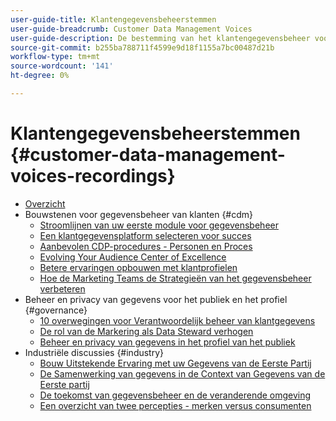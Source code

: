 ```yaml
---
user-guide-title: Klantengegevensbeheerstemmen
user-guide-breadcrumb: Customer Data Management Voices
user-guide-description: De bestemming van het klantengegevensbeheer voor de technische en marketing praktijkleider en specialist
source-git-commit: b255ba788711f4599e9d18f1155a7bc00487d21b
workflow-type: tm+mt
source-wordcount: '141'
ht-degree: 0%

---
```



# Klantengegevensbeheerstemmen {#customer-data-management-voices-recordings}

+ [Overzicht](overview.md)
+ Bouwstenen voor gegevensbeheer van klanten {#cdm}
   + [Stroomlijnen van uw eerste module voor gegevensbeheer](cdm/first-mile.md)
   + [Een klantgegevensplatform selecteren voor succes](cdm/cdp-success.md)
   + [Aanbevolen CDP-procedures - Personen en Proces](cdm/people-and-process.md)
   + [Evolving Your Audience Center of Excellence](cdm/evolving-your-audience-center-of-excellence.md)
   + [Betere ervaringen opbouwen met klantprofielen](cdm/building-better-experiences-with-customer-profiles.md)
   + [Hoe de Marketing Teams de Strategieën van het gegevensbeheer verbeteren](cdm/how-marketing-teams-are-improving-data-management-strategies.md)
+ Beheer en privacy van gegevens voor het publiek en het profiel {#governance}
   + [10 overwegingen voor Verantwoordelijk beheer van klantgegevens](https://experienceleague.adobe.com/docs/platform-learn/tutorials/privacy/ten-considerations-for-responsible-customer-data-management.html)
   + [De rol van de Markering als Data Steward verhogen](https://experienceleague.adobe.com/docs/platform-learn/tutorials/privacy/elevating-the-marketers-role-as-a-data-steward.html)
   + [Beheer en privacy van gegevens in het profiel van het publiek](governance/healthcare-shield.md)
+ Industriële discussies {#industry}
   + [Bouw Uitstekende Ervaring met uw Gegevens van de Eerste Partij](industry/build-superb-experiences-with-your-first-party-data.md)
   + [De Samenwerking van gegevens in de Context van Gegevens van de Eerste partij](industry/data-collaboration-in-the-first-party-data-context.md)
   + [De toekomst van gegevensbeheer en de veranderende omgeving](industry/the-future-of-data-management-and-the-changing-environment.md)
   + [Een overzicht van twee percepties - merken versus consumenten](industry/brands-vs-consumers.md)
